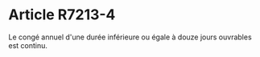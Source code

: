 # Article R7213-4

  
Le congé annuel d'une durée inférieure ou égale à douze jours ouvrables est continu.